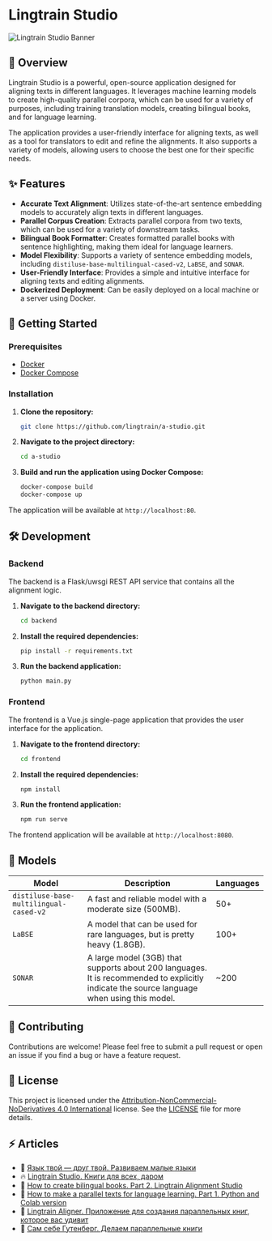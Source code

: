 # Lingtrain Studio

![Lingtrain Studio Banner](/img/title.jpg)

## 📖 Overview

Lingtrain Studio is a powerful, open-source application designed for aligning texts in different languages. It leverages machine learning models to create high-quality parallel corpora, which can be used for a variety of purposes, including training translation models, creating bilingual books, and for language learning.

The application provides a user-friendly interface for aligning texts, as well as a tool for translators to edit and refine the alignments. It also supports a variety of models, allowing users to choose the best one for their specific needs.

## ✨ Features

- **Accurate Text Alignment**: Utilizes state-of-the-art sentence embedding models to accurately align texts in different languages.
- **Parallel Corpus Creation**: Extracts parallel corpora from two texts, which can be used for a variety of downstream tasks.
- **Bilingual Book Formatter**: Creates formatted parallel books with sentence highlighting, making them ideal for language learners.
- **Model Flexibility**: Supports a variety of sentence embedding models, including `distiluse-base-multilingual-cased-v2`, `LaBSE`, and `SONAR`.
- **User-Friendly Interface**: Provides a simple and intuitive interface for aligning texts and editing alignments.
- **Dockerized Deployment**: Can be easily deployed on a local machine or a server using Docker.

## 🚀 Getting Started

### Prerequisites

- [Docker](https://docs.docker.com/get-docker/)
- [Docker Compose](https://docs.docker.com/compose/install/)

### Installation

1. **Clone the repository:**

   ```bash
   git clone https://github.com/lingtrain/a-studio.git
   ```

2. **Navigate to the project directory:**

   ```bash
   cd a-studio
   ```

3. **Build and run the application using Docker Compose:**

   ```bash
   docker-compose build
   docker-compose up
   ```

The application will be available at `http://localhost:80`.

## 🛠️ Development

### Backend

The backend is a Flask/uwsgi REST API service that contains all the alignment logic.

1. **Navigate to the backend directory:**

   ```bash
   cd backend
   ```

2. **Install the required dependencies:**

   ```bash
   pip install -r requirements.txt
   ```

3. **Run the backend application:**

   ```bash
   python main.py
   ```

### Frontend

The frontend is a Vue.js single-page application that provides the user interface for the application.

1. **Navigate to the frontend directory:**

   ```bash
   cd frontend
   ```

2. **Install the required dependencies:**

   ```bash
   npm install
   ```

3. **Run the frontend application:**

   ```bash
   npm run serve
   ```

The frontend application will be available at `http://localhost:8080`.

## 🧬 Models

| Model                                     | Description                                                                                                                                                                                                                                                                                       | Languages              |
| ----------------------------------------- | ------------------------------------------------------------------------------------------------------------------------------------------------------------------------------------------------------------------------------------------------------------------------------------------------- | ---------------------- |
| `distiluse-base-multilingual-cased-v2`    | A fast and reliable model with a moderate size (500MB).                                                                                                                                                                                                                                                           | 50+                    |
| `LaBSE`                                   | A model that can be used for rare languages, but is pretty heavy (1.8GB).                                                                                                                                                                                                                         | 100+                   |
| `SONAR`                                   | A large model (3GB) that supports about 200 languages. It is recommended to explicitly indicate the source language when using this model.                                                                                                                                                             | ~200                   |

## 🤝 Contributing

Contributions are welcome! Please feel free to submit a pull request or open an issue if you find a bug or have a feature request.

## 📝 License

This project is licensed under the [Attribution-NonCommercial-NoDerivatives 4.0 International](http.creativecommons.org/licenses/by-nc-nd/4.0/) license. See the [LICENSE](LICENSE) file for more details.

## ⚡ Articles

-  👅 [Язык твой — друг твой. Развиваем малые языки](https://habr.com/ru/articles/791188/)
-  🔥 [Lingtrain Studio. Книги для всех, даром](https://habr.com/ru/company/ods/blog/669990/)
-  🧩 [How to create bilingual books. Part 2. Lingtrain Alignment Studio](https://medium.com/@averoo/how-to-create-bilingual-books-part-2-lingtrain-alignment-studio-ffa56c9c07a6)
-  📘 [How to make a parallel texts for language learning. Part 1. Python and Colab version](https://medium.com/@averoo/how-to-make-a-parallel-book-for-language-learning-part-1-python-and-colab-version-cff09e379d8c)
-  🔮 [Lingtrain Aligner. Приложение для создания параллельных книг, которое вас удивит](https://habr.com/ru/post/564944/)
-  📌 [Сам себе Гутенберг. Делаем параллельные книги](https://habr.com/ru/post/557664/)